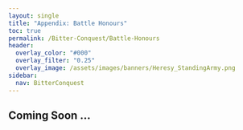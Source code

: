 ```yaml
---
layout: single
title: "Appendix: Battle Honours"
toc: true
permalink: /Bitter-Conquest/Battle-Honours
header:
  overlay_color: "#000"
  overlay_filter: "0.25"
  overlay_image: /assets/images/banners/Heresy_StandingArmy.png
sidebar:
  nav: BitterConquest
---
```


## Coming Soon ...